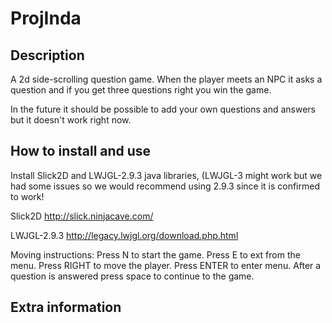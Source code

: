 # ProjInda

## Description
A 2d side-scrolling question game. When the player meets an NPC it asks a question and if you get three questions right you win the game.

In the future it should be possible to add your own questions and answers but it doesn't work right now.

## How to install and use
Install Slick2D and LWJGL-2.9.3 java libraries, (LWJGL-3 might work but we had some issues so we would recommend using 2.9.3 since it is confirmed to work!

Slick2D
http://slick.ninjacave.com/

LWJGL-2.9.3
http://legacy.lwjgl.org/download.php.html

Moving instructions:
Press N to start the game.
Press E to ext from the menu.
Press RIGHT to move the player.
Press ENTER to enter menu.
After a question is answered press space to continue to the game.

## Extra information

